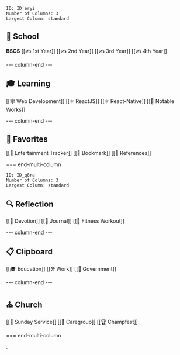
```start-multi-column
ID: ID_eryi
Number of Columns: 3
Largest Column: standard
```

<h2>🏫 School</h2>

**BSCS**
[[✍ 1st Year]]
[[✍ 2nd Year]]
[[✍ 3rd Year]]
[[✍ 4th Year]]

--- column-end ---

<h2>🎓 Learning</h2>

[[🕸 Web Development]]
[[⚛ ReactJS]]
[[⚛ React-Native]]
[[💎 Notable Works]]

--- column-end ---

<h2>🔖 Favorites</h2>

[[🧭 Entertainment Tracker]]
[[🔖 Bookmark]]
[[🔗 References]]

=== end-multi-column

```start-multi-column
ID: ID_q8ra
Number of Columns: 3
Largest Column: standard
```

<h2>🔍 Reflection</h2>

[[🙏 Devotion]]
[[📓 Journal]]
[[💪 Fitness Workout]]

--- column-end ---

<h2>📋 Clipboard</h2>

[[🎓 Education]]
[[⚒ Work]]
[[🎩 Government]]

--- column-end ---

<h2>⛪ Church</h2>

[[📄 Sunday Service]]
[[👥 Caregroup]]
[[🏆 Champfest]]

=== end-multi-column

.